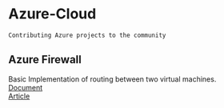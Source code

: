 # Azure-Cloud
    Contributing Azure projects to the community 

## Azure Firewall
  Basic Implementation of routing between two virtual machines.\
  [Document](/AzureFirewall) \
  [Article]()
